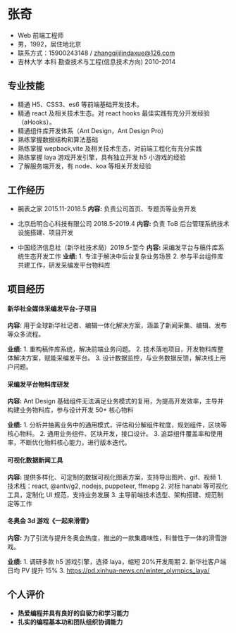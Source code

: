 # 张奇

- Web 前端工程师
- 男，1992，居住地北京
- 联系方式：15900243148 / zhangqijilindaxue@126.com
- 吉林大学 本科 勘查技术与工程(信息技术方向) 2010-2014

## 专业技能

- 精通 H5、CSS3、es6 等前端基础开发技术。
- 精通 react 及相关技术生态。对 react hooks 最佳实践有充分开发经验（aHooks）。
  <!-- 基于 Ant Design 生态，主导核心业务物料规划与建设工作。 -->
- 精通组件库开发体系（Ant Design，Ant Design Pro）
- 熟练掌握数据结构和算法基础
- 熟练掌握 wepback,vite 及相关技术生态，对前端工程化有充分实践
- 熟练掌握 laya 游戏开发引擎，具有独立开发 h5 小游戏的经验
- 了解服务端开发，有 node、koa 等相关开发经验

## 工作经历

- 腕表之家 2015.11-2018.5
  **内容:** 负责公司首页、专题页等业务开发

- 北京启明合心科技有限公司 2018.5-2019.4
  **内容:** 负责 ToB 后台管理系统技术设施搭建、项目开发

- 中国经济信息社（新华社技术局）2019.5-至今
  **内容:** 采编发平台与稿件库系统生态开发工作
  **业绩:** 1. 专注于解决中后台复杂业务场景 2. 参与平台组件库共建工作，研发采编发平台物料库

## 项目经历

#### 新华社全媒体采编发平台-子项目

**内容:** 用于全球新华社记者、编辑一体化解决方案，涵盖了新闻采集、编辑、发布等众多流程。

**业绩:** 1. 重构稿件库系统，解决前端业务问题。 2. 技术落地项目，开发物料库整体解决方案，赋能采编发平台。 3. 设计数据监控，与业务数据反馈，解决线上用户问题。

#### 采编发平台物料库研发

**内容:** Ant Design 基础组件无法满足业务模式的复用，为提高开发效率，主导并构建业务物料库，参与设计开发 50+ 核心物料

**业绩:** 1. 分析并抽离业务中的通用模式，评估和分解组件粒度，规划组件，区块等核心物料。 2. 通用业务组件、区块开发，接口设计。 3. 追踪组件覆盖率和使用率，不断优化物料核心能力，进行版本迭代。

#### 可视化数据新闻工具

**内容:** 提供多样化、可定制的数据可视化图表方案，支持导出图片、gif、视频 1. 技术栈：react, @antv/g2, nodejs, puppeteer, ffmepg 2. 对标 hanabi 等可视化工具，定制化 UI 规范，支持业务发展 3. 主导前端技术选型、架构搭建、规范制定等工作

#### 冬奥会 3d 游戏《一起来滑雪》

**内容:** 为了引流与提升冬奥会热度，推出的一款集趣味性，科普性于一体的滑雪游戏。

**业绩:** 1. 调研多款 h5 游戏引擎，选择 laya，缩短 20%开发周期 2. 新华社客户端 日均 PV 提升 15% 3. https://pd.xinhua-news.cn/winter_olympics_laya/

## 个人评价

- **热爱编程并具有良好的自驱力和学习能力**
- **扎实的编程基本功和团队组织协调能力**
